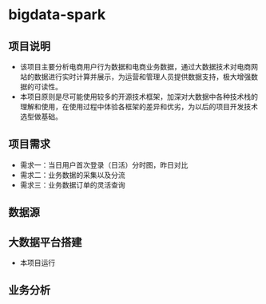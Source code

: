 # bigdata-spark
## 项目说明

* 该项目主要分析电商用户行为数据和电商业务数据，通过大数据技术对电商网站的数据进行实时计算并展示，为运营和管理人员提供数据支持，极大增强数据的可读性。
* 本项目原则是尽可能使用较多的开源技术框架，加深对大数据中各种技术栈的理解和使用，在使用过程中体验各框架的差异和优劣，为以后的项目开发技术选型做基础。

## 项目需求

* 需求一：当日用户首次登录（日活）分时图，昨日对比
* 需求二：业务数据的采集以及分流
* 需求三：业务数据订单的灵活查询

## 数据源



## 大数据平台搭建

* 本项目运行

## 业务分析
